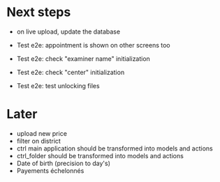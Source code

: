 # Next steps
- on live upload, update the database

- Test e2e: appointment is shown on other screens too
- Test e2e: check "examiner name" initialization
- Test e2e: check "center" initialization
- Test e2e: test unlocking files

# Later
- upload new price
- filter on district
- ctrl main application should be transformed into models and actions
- ctrl_folder should be transformed into models and actions
- Date of birth (precision to day's)
- Payements échelonnés
